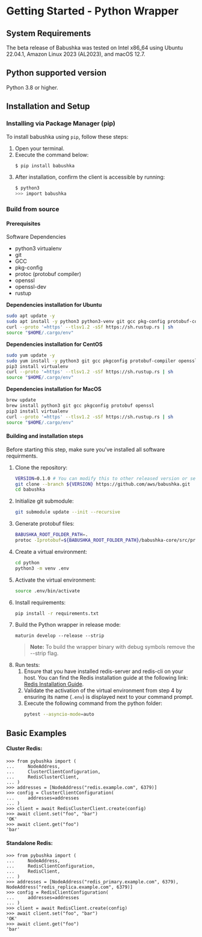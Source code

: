 # Getting Started - Python Wrapper

## System Requirements

The beta release of Babushka was tested on Intel x86_64 using Ubuntu 22.04.1, Amazon Linux 2023 (AL2023), and macOS 12.7.

## Python supported version
Python 3.8 or higher.

## Installation and Setup

### Installing via Package Manager (pip)

To install babushka using `pip`, follow these steps:

1. Open your terminal.
2. Execute the command below:
   ```bash
   $ pip install babushka
   ```
3. After installation, confirm the client is accessible by running:
    ```bash
    $ python3
    >>> import babushka
    ```

### Build from source

#### Prerequisites

Software Dependencies

-   python3 virtualenv
-   git
-   GCC
-   pkg-config
-   protoc (protobuf compiler)
-   openssl
-   openssl-dev
-   rustup

**Dependencies installation for Ubuntu**
```bash
sudo apt update -y
sudo apt install -y python3 python3-venv git gcc pkg-config protobuf-compiler openssl libssl-dev
curl --proto '=https' --tlsv1.2 -sSf https://sh.rustup.rs | sh
source "$HOME/.cargo/env"
```

**Dependencies installation for CentOS**
```bash 
sudo yum update -y
sudo yum install -y python3 git gcc pkgconfig protobuf-compiler openssl openssl-devel
pip3 install virtualenv
curl --proto '=https' --tlsv1.2 -sSf https://sh.rustup.rs | sh
source "$HOME/.cargo/env"
```

**Dependencies installation for MacOS**
```bash
brew update
brew install python3 git gcc pkgconfig protobuf openssl 
pip3 install virtualenv
curl --proto '=https' --tlsv1.2 -sSf https://sh.rustup.rs | sh
source "$HOME/.cargo/env"
```

#### Building and installation steps
Before starting this step, make sure you've installed all software requirments. 
1. Clone the repository:
    ```bash
    VERSION=0.1.0 # You can modify this to other released version or set it to "main" to get the unstable branch
    git clone --branch ${VERSION} https://github.com/aws/babushka.git
    cd babushka
    ```
2. Initialize git submodule:
    ```bash
    git submodule update --init --recursive
    ```
3. Generate protobuf files:
    ```bash
    BABUSHKA_ROOT_FOLDER_PATH=.
    protoc -Iprotobuf=${BABUSHKA_ROOT_FOLDER_PATH}/babushka-core/src/protobuf/ --python_out=${BABUSHKA_ROOT_FOLDER_PATH}/python/python/pybushka ${BABUSHKA_ROOT_FOLDER_PATH}/babushka-core/src/protobuf/*.proto
    ```
4. Create a virtual environment:
    ```bash
    cd python
    python3 -m venv .env
    ```
5. Activate the virtual environment:
    ```bash
    source .env/bin/activate
    ```
6. Install requirements:
    ```bash
    pip install -r requirements.txt
    ```
7. Build the Python wrapper in release mode:
    ```
    maturin develop --release --strip
    ```
     > **Note:** To build the wrapper binary with debug symbols remove the --strip flag.
8. Run tests:
    1. Ensure that you have installed redis-server and redis-cli on your host. You can find the Redis installation guide at the following link: [Redis Installation Guide](https://redis.io/docs/install/install-redis/install-redis-on-linux/).
    2. Validate the activation of the virtual environment from step 4 by ensuring its name (`.env`) is displayed next to your command prompt. 
    3. Execute the following command from the python folder:
        ```bash
        pytest --asyncio-mode=auto
        ```

## Basic Examples

#### Cluster Redis:

```python:
>>> from pybushka import (
...     NodeAddress,
...     ClusterClientConfiguration,
...     RedisClusterClient,
... )
>>> addresses = [NodeAddress("redis.example.com", 6379)]
>>> config = ClusterClientConfiguration(
...     addresses=addresses
... )
>>> client = await RedisClusterClient.create(config)
>>> await client.set("foo", "bar")
'OK'
>>> await client.get("foo")
'bar'
```

#### Standalone Redis:

```python:
>>> from pybushka import (
...     NodeAddress,
...     RedisClientConfiguration,
...     RedisClient,
... )
>>> addresses = [NodeAddress("redis_primary.example.com", 6379), NodeAddress("redis_replica.example.com", 6379)]
>>> config = RedisClientConfiguration(
...     addresses=addresses
... )
>>> client = await RedisClient.create(config)
>>> await client.set("foo", "bar")
'OK'
>>> await client.get("foo")
'bar'
```
